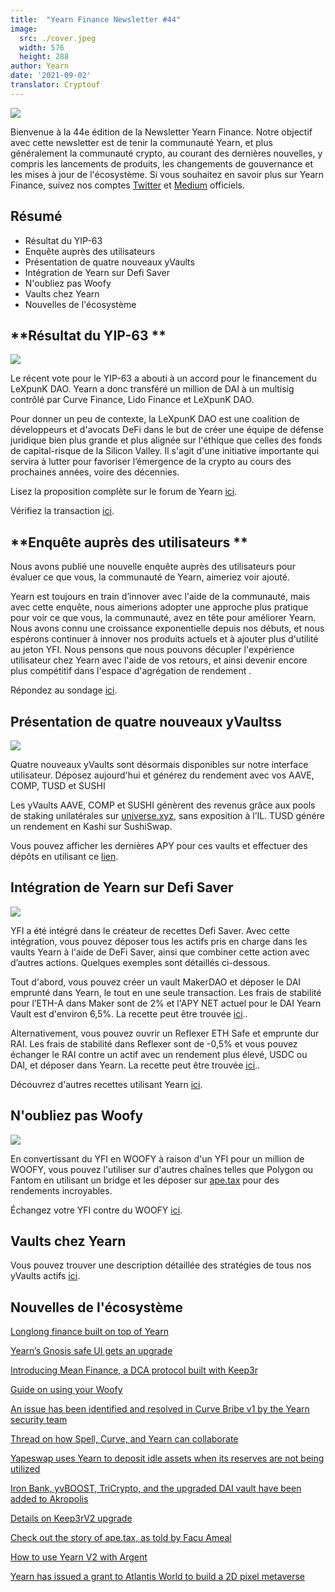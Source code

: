 ```yaml
---
title:  "Yearn Finance Newsletter #44"
image:
  src: ./cover.jpeg
  width: 576
  height: 288
author: Yearn
date: '2021-09-02'
translator: Cryptouf
---
```



![](/_posts/_newsletters/Yearn-Finance-Newsletter-44/cover.jpeg?w=880&h=440)

Bienvenue à la 44e édition de la Newsletter Yearn Finance. Notre objectif avec cette newsletter est de tenir la communauté Yearn, et plus généralement la communauté crypto, au courant des dernières nouvelles, y compris les lancements de produits, les changements de gouvernance et les mises à jour de l'écosystème. Si vous souhaitez en savoir plus sur Yearn Finance, suivez nos comptes [Twitter](https://twitter.com/iearnfinance) et [Medium](https://medium.com/iearn) officiels.

## **Résumé**

- Résultat du YIP-63 
- Enquête auprès des utilisateurs 
- Présentation de quatre nouveaux yVaults
- Intégration de Yearn sur Defi Saver
- N'oubliez pas Woofy
- Vaults chez Yearn
- Nouvelles de l'écosystème

## **Résultat du YIP-63 **

![](/_posts/_newsletters/Yearn-Finance-Newsletter-44/image2.jpg?w=1456&h=690)


Le récent vote pour le YIP-63 a abouti à un accord pour le financement du LeXpunK DAO. Yearn a donc transféré un million de DAI à un multisig contrôlé par Curve Finance, Lido Finance et LeXpunK DAO.

Pour donner un peu de contexte, la LeXpunK DAO est une coalition de développeurs et d'avocats DeFi dans le but de créer une équipe de défense juridique bien plus grande et plus alignée sur l'éthique que celles des fonds de capital-risque de la Silicon Valley. Il s'agit d'une initiative importante qui servira à lutter pour favoriser l’émergence de la crypto au cours des prochaines années, voire des décennies.

Lisez la proposition complète sur le forum de Yearn [ici](https://gov.yearn.finance/t/yip-63-fund-builder-first-legal-activism-dao/11280).

Vérifiez la transaction [ici](https://etherscan.io/tx/0x0ec0fc55d6dc51b426a254bf2d6de138b1b9a1c3031f4ab3a7b39439fa004392).



## **Enquête auprès des utilisateurs **


Nous avons publié une nouvelle enquête auprès des utilisateurs pour évaluer ce que vous, la communauté de Yearn, aimeriez voir ajouté.

Yearn est toujours en train d’innover avec l'aide de la communauté, mais avec cette enquête, nous aimerions adopter une approche plus pratique pour voir ce que vous, la communauté, avez en tête pour améliorer Yearn. Nous avons connu une croissance exponentielle depuis nos débuts, et nous espérons continuer à innover nos produits actuels et à ajouter plus d'utilité au jeton YFI. Nous pensons que nous pouvons décupler l'expérience utilisateur chez Yearn avec l'aide de vos retours, et ainsi devenir encore plus compétitif dans l'espace d'agrégation de rendement .

Répondez au sondage [ici](https://yearnfinance.typeform.com/to/ojp3J8gn).



## **Présentation de quatre nouveaux yVaultss**

![](/_posts/_newsletters/Yearn-Finance-Newsletter-44/image3.jpg?w=611&h=298)

Quatre nouveaux yVaults sont désormais disponibles sur notre interface utilisateur. Déposez aujourd'hui et générez du rendement avec vos AAVE, COMP, TUSD et SUSHI

Les yVaults AAVE, COMP et SUSHI génèrent des revenus grâce aux pools de staking unilatérales sur [universe.xyz](https://universe.xyz/polymorphs), sans exposition à l’IL. TUSD génére un rendement en Kashi sur SushiSwap.

Vous pouvez afficher les dernières APY pour ces vaults et effectuer des dépôts en utilisant ce [lien](https://yearn.finance/vaults).



## **Intégration de Yearn sur Defi Saver**

![](/_posts/_newsletters/Yearn-Finance-Newsletter-44/image4.jpg?w=1012&h=506)


YFI a été intégré dans le créateur de recettes Defi Saver. Avec cette intégration, vous pouvez déposer tous les actifs pris en charge dans les vaults Yearn à l'aide de DeFi Saver, ainsi que combiner cette action avec d’autres actions. Quelques exemples sont détaillés ci-dessous.

Tout d'abord, vous pouvez créer un vault MakerDAO et déposer le DAI emprunté dans Yearn, le tout en une seule transaction. Les frais de stabilité pour l’ETH-A dans Maker sont de 2% et l'APY NET actuel pour le DAI Yearn Vault est d'environ 6,5%. La recette peut être trouvée [ici](https://app.defisaver.com/recipes/create?recipe=V3JhcEV0aEFjdGlvbiwyMDtSZWZsZXhlck9wZW5TYWZlQWN0aW9uLEVUSC1BO1JlZmxleGVyU3VwcGx5QWN0aW9uLCQyLHJlY2lwZSxBbGwgYXZhaWxhYmxlO1JlZmxleGVyR2VuZXJhdGVBY3Rpb24sJDIsNjY2NixyZWNpcGU7U2VsbEFjdGlvbiwweDAzYWI0NTg2MzQ5MTBhYWQyMGVmNWYxYzhlZTk2ZjFkNmFjNTQ5MTkscmVjaXBlLDY2NjYsMHhBMGI4Njk5MWM2MjE4YjM2YzFkMTlENGEyZTlFYjBjRTM2MDZlQjQ4LHJlY2lwZSwxO1llYXJuU3VwcGx5QWN0aW9uLDB4QTBiODY5OTFjNjIxOGIzNmMxZDE5RDRhMmU5RWIwY0UzNjA2ZUI0OCxyZWNpcGUsQWxsIGF2YWlsYWJsZSx3YWxsZXQ%3D)..

Alternativement, vous pouvez ouvrir un Reflexer ETH Safe et emprunte dur RAI. Les frais de stabilité dans Reflexer sont de -0,5% et vous pouvez échanger le RAI contre un actif avec un rendement plus élevé, USDC ou DAI, et déposer dans Yearn. La recette peut être trouvée [ici](https://app.defisaver.com/recipes/create?recipe=V3JhcEV0aEFjdGlvbiwyMDtSZWZsZXhlck9wZW5TYWZlQWN0aW9uLEVUSC1BO1JlZmxleGVyU3VwcGx5QWN0aW9uLCQyLHJlY2lwZSxBbGwgYXZhaWxhYmxlO1JlZmxleGVyR2VuZXJhdGVBY3Rpb24sJDIsNjY2NixyZWNpcGU7U2VsbEFjdGlvbiwweDAzYWI0NTg2MzQ5MTBhYWQyMGVmNWYxYzhlZTk2ZjFkNmFjNTQ5MTkscmVjaXBlLDY2NjYsMHhBMGI4Njk5MWM2MjE4YjM2YzFkMTlENGEyZTlFYjBjRTM2MDZlQjQ4LHJlY2lwZSwxO1llYXJuU3VwcGx5QWN0aW9uLDB4QTBiODY5OTFjNjIxOGIzNmMxZDE5RDRhMmU5RWIwY0UzNjA2ZUI0OCxyZWNpcGUsQWxsIGF2YWlsYWJsZSx3YWxsZXQ%3D)..

Découvrez d'autres recettes utilisant Yearn [ici](https://app.defisaver.com/).



## **N'oubliez pas Woofy**

![](/_posts/_newsletters/Yearn-Finance-Newsletter-44/image5.jpg?w=986&h=1251)

En convertissant du YFI en WOOFY à raison d'un YFI pour un million de WOOFY, vous pouvez l'utiliser sur d'autres chaînes telles que Polygon ou Fantom en utilisant un bridge et les déposer sur [ape.tax](https://ape.tax/) pour des rendements incroyables.

Échangez votre YFI contre du WOOFY [ici](https://woofy.finance/).


## Vaults chez Yearn

Vous pouvez trouver une description détaillée des stratégies de tous nos yVaults actifs [ici](https://medium.com/yearn-state-of-the-vaults/the-vaults-at-yearn-9237905ffed3).


## Nouvelles de l'écosystème

[Longlong finance built on top of Yearn](https://twitter.com/longlongfinance/status/1424889905877069826)

[Yearn’s Gnosis safe UI gets an upgrade](https://twitter.com/seanmacaonghais/status/1427229450773618695?s=21)

[Introducing Mean Finance, a DCA protocol built with Keep3r](https://twitter.com/mean_fi/status/1422947694444785666?s=21)

[Guide on using your Woofy ](https://twitter.com/cryptannews/status/1426489521911177217?s=21)

[An issue has been identified and resolved in Curve Bribe v1 by the Yearn security team](https://twitter.com/bantg/status/1426629982328180737?s=21)

[Thread on how Spell, Curve, and Yearn can collaborate](https://twitter.com/danielesesta/status/1426547097415913476?s=21)

[Yapeswap uses Yearn to deposit idle assets when its reserves are not being utilized](https://twitter.com/yapeswap/status/1427270229839605761)

[Iron Bank, yvBOOST, TriCrypto, and the upgraded DAI vault have been added to Akropolis](https://twitter.com/akropolisio/status/1427258414229442563)

[Details on Keep3rV2 upgrade](https://twitter.com/AndreCronjeTech/status/1429021091218006023)

[Check out the story of ape.tax, as told by Facu Ameal](https://twitter.com/fameal/status/1428382076064174080?s=20)

[How to use Yearn V2 with Argent](https://twitter.com/argentHQ/status/1431205382865760257)

[Yearn has issued a grant to Atlantis World to build a 2D pixel metaverse](https://twitter.com/iearnfinance/status/1432387438014435332)
